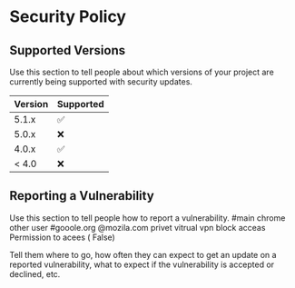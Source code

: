 # Security Policy

## Supported Versions

Use this section to tell people about which versions of your project are
currently being supported with security updates.

| Version | Supported          |
| ------- | ------------------ |
| 5.1.x   | :white_check_mark: |
| 5.0.x   | :x:                |
| 4.0.x   | :white_check_mark: |
| < 4.0   | :x:                |

## Reporting a Vulnerability

Use this section to tell people how to report a vulnerability.
#main chrome other user 
#gooole.org @mozila.com 
privet vitrual vpn block acceas 
Permission to acees ( False)

Tell them where to go, how often they can expect to get an update on a
reported vulnerability, what to expect if the vulnerability is accepted or
declined, etc.
